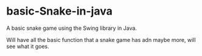 # basic-Snake-in-java
A basic snake game using the Swing library in Java.

Will have all the basic function that a snake game has adn maybe more, will see what it goes.
